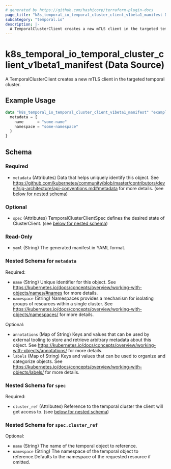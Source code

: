```yaml
---
# generated by https://github.com/hashicorp/terraform-plugin-docs
page_title: "k8s_temporal_io_temporal_cluster_client_v1beta1_manifest Data Source - terraform-provider-k8s"
subcategory: "temporal.io"
description: |-
  A TemporalClusterClient creates a new mTLS client in the targeted temporal cluster.
---
```


# k8s_temporal_io_temporal_cluster_client_v1beta1_manifest (Data Source)

A TemporalClusterClient creates a new mTLS client in the targeted temporal cluster.

## Example Usage

```terraform
data "k8s_temporal_io_temporal_cluster_client_v1beta1_manifest" "example" {
  metadata = {
    name      = "some-name"
    namespace = "some-namespace"
  }
}
```

<!-- schema generated by tfplugindocs -->
## Schema

### Required

- `metadata` (Attributes) Data that helps uniquely identify this object. See https://github.com/kubernetes/community/blob/master/contributors/devel/sig-architecture/api-conventions.md#metadata for more details. (see [below for nested schema](#nestedatt--metadata))

### Optional

- `spec` (Attributes) TemporalClusterClientSpec defines the desired state of ClusterClient. (see [below for nested schema](#nestedatt--spec))

### Read-Only

- `yaml` (String) The generated manifest in YAML format.

<a id="nestedatt--metadata"></a>
### Nested Schema for `metadata`

Required:

- `name` (String) Unique identifier for this object. See https://kubernetes.io/docs/concepts/overview/working-with-objects/names/#names for more details.
- `namespace` (String) Namespaces provides a mechanism for isolating groups of resources within a single cluster. See https://kubernetes.io/docs/concepts/overview/working-with-objects/namespaces/ for more details.

Optional:

- `annotations` (Map of String) Keys and values that can be used by external tooling to store and retrieve arbitrary metadata about this object. See https://kubernetes.io/docs/concepts/overview/working-with-objects/annotations/ for more details.
- `labels` (Map of String) Keys and values that can be used to organize and categorize objects. See https://kubernetes.io/docs/concepts/overview/working-with-objects/labels/ for more details.


<a id="nestedatt--spec"></a>
### Nested Schema for `spec`

Required:

- `cluster_ref` (Attributes) Reference to the temporal cluster the client will get access to. (see [below for nested schema](#nestedatt--spec--cluster_ref))

<a id="nestedatt--spec--cluster_ref"></a>
### Nested Schema for `spec.cluster_ref`

Optional:

- `name` (String) The name of the temporal object to reference.
- `namespace` (String) The namespace of the temporal object to reference.Defaults to the namespace of the requested resource if omitted.

